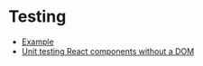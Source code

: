 # Testing

* [Example](https://github.com/Granze/react-starterify/blob/master/test/components/mycomponent-test.js)
* [Unit testing React components without a DOM](http://simonsmith.io/unit-testing-react-components-without-a-dom/)